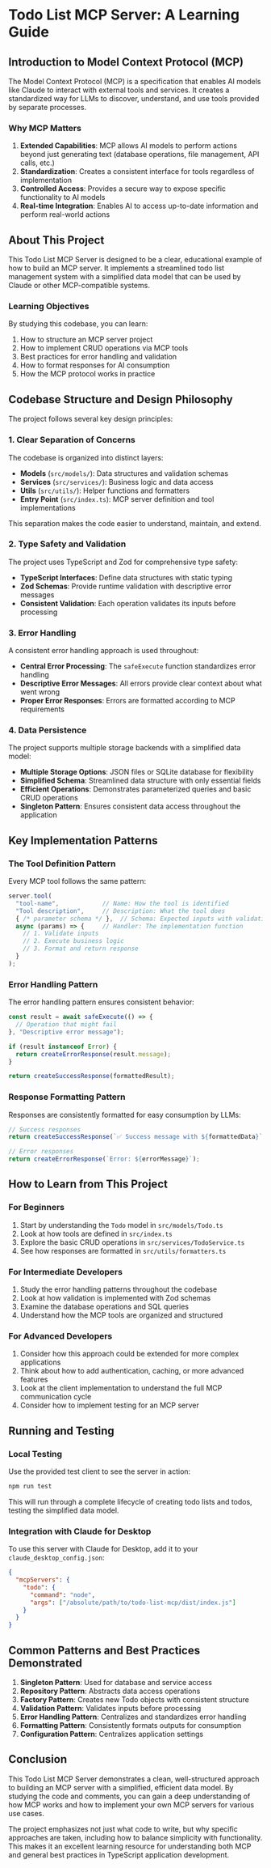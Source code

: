 # Todo List MCP Server: A Learning Guide

## Introduction to Model Context Protocol (MCP)

The Model Context Protocol (MCP) is a specification that enables AI models like Claude to interact with external tools and services. It creates a standardized way for LLMs to discover, understand, and use tools provided by separate processes.

### Why MCP Matters

1. **Extended Capabilities**: MCP allows AI models to perform actions beyond just generating text (database operations, file management, API calls, etc.)
2. **Standardization**: Creates a consistent interface for tools regardless of implementation
3. **Controlled Access**: Provides a secure way to expose specific functionality to AI models
4. **Real-time Integration**: Enables AI to access up-to-date information and perform real-world actions

## About This Project

This Todo List MCP Server is designed to be a clear, educational example of how to build an MCP server. It implements a streamlined todo list management system with a simplified data model that can be used by Claude or other MCP-compatible systems.

### Learning Objectives

By studying this codebase, you can learn:

1. How to structure an MCP server project
2. How to implement CRUD operations via MCP tools
3. Best practices for error handling and validation
4. How to format responses for AI consumption
5. How the MCP protocol works in practice

## Codebase Structure and Design Philosophy

The project follows several key design principles:

### 1. Clear Separation of Concerns

The codebase is organized into distinct layers:

- **Models** (`src/models/`): Data structures and validation schemas
- **Services** (`src/services/`): Business logic and data access
- **Utils** (`src/utils/`): Helper functions and formatters
- **Entry Point** (`src/index.ts`): MCP server definition and tool implementations

This separation makes the code easier to understand, maintain, and extend.

### 2. Type Safety and Validation

The project uses TypeScript and Zod for comprehensive type safety:

- **TypeScript Interfaces**: Define data structures with static typing
- **Zod Schemas**: Provide runtime validation with descriptive error messages
- **Consistent Validation**: Each operation validates its inputs before processing

### 3. Error Handling

A consistent error handling approach is used throughout:

- **Central Error Processing**: The `safeExecute` function standardizes error handling
- **Descriptive Error Messages**: All errors provide clear context about what went wrong
- **Proper Error Responses**: Errors are formatted according to MCP requirements

### 4. Data Persistence

The project supports multiple storage backends with a simplified data model:

- **Multiple Storage Options**: JSON files or SQLite database for flexibility
- **Simplified Schema**: Streamlined data structure with only essential fields
- **Efficient Operations**: Demonstrates parameterized queries and basic CRUD operations
- **Singleton Pattern**: Ensures consistent data access throughout the application

## Key Implementation Patterns

### The Tool Definition Pattern

Every MCP tool follows the same pattern:

```typescript
server.tool(
  "tool-name",            // Name: How the tool is identified
  "Tool description",     // Description: What the tool does
  { /* parameter schema */ },  // Schema: Expected inputs with validation
  async (params) => {     // Handler: The implementation function
    // 1. Validate inputs
    // 2. Execute business logic
    // 3. Format and return response
  }
);
```

### Error Handling Pattern

The error handling pattern ensures consistent behavior:

```typescript
const result = await safeExecute(() => {
  // Operation that might fail
}, "Descriptive error message");

if (result instanceof Error) {
  return createErrorResponse(result.message);
}

return createSuccessResponse(formattedResult);
```

### Response Formatting Pattern

Responses are consistently formatted for easy consumption by LLMs:

```typescript
// Success responses
return createSuccessResponse(`✅ Success message with ${formattedData}`);

// Error responses
return createErrorResponse(`Error: ${errorMessage}`);
```

## How to Learn from This Project

### For Beginners

1. Start by understanding the `Todo` model in `src/models/Todo.ts`
2. Look at how tools are defined in `src/index.ts`
3. Explore the basic CRUD operations in `src/services/TodoService.ts`
4. See how responses are formatted in `src/utils/formatters.ts`

### For Intermediate Developers

1. Study the error handling patterns throughout the codebase
2. Look at how validation is implemented with Zod schemas
3. Examine the database operations and SQL queries
4. Understand how the MCP tools are organized and structured

### For Advanced Developers

1. Consider how this approach could be extended for more complex applications
2. Think about how to add authentication, caching, or more advanced features
3. Look at the client implementation to understand the full MCP communication cycle
4. Consider how to implement testing for an MCP server

## Running and Testing

### Local Testing

Use the provided test client to see the server in action:

```bash
npm run test
```

This will run through a complete lifecycle of creating todo lists and todos, testing the simplified data model.

### Integration with Claude for Desktop

To use this server with Claude for Desktop, add it to your `claude_desktop_config.json`:

```json
{
  "mcpServers": {
    "todo": {
      "command": "node",
      "args": ["/absolute/path/to/todo-list-mcp/dist/index.js"]
    }
  }
}
```

## Common Patterns and Best Practices Demonstrated

1. **Singleton Pattern**: Used for database and service access
2. **Repository Pattern**: Abstracts data access operations
3. **Factory Pattern**: Creates new Todo objects with consistent structure
4. **Validation Pattern**: Validates inputs before processing
5. **Error Handling Pattern**: Centralizes and standardizes error handling
6. **Formatting Pattern**: Consistently formats outputs for consumption
7. **Configuration Pattern**: Centralizes application settings

## Conclusion

This Todo List MCP Server demonstrates a clean, well-structured approach to building an MCP server with a simplified, efficient data model. By studying the code and comments, you can gain a deep understanding of how MCP works and how to implement your own MCP servers for various use cases.

The project emphasizes not just what code to write, but why specific approaches are taken, including how to balance simplicity with functionality. This makes it an excellent learning resource for understanding both MCP and general best practices in TypeScript application development. 